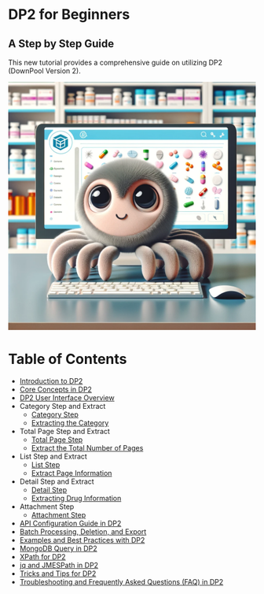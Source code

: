 # DP2 for Beginners
## A Step by Step Guide

This new tutorial provides a comprehensive guide on utilizing DP2 (DownPool Version 2).

![DP2 LOGO](image/image2.png)
# Table of Contents

- [Introduction to DP2](Introduction%20to%20DP2.md)
- [Core Concepts in DP2](Core%20Concepts%20in%20DP2.md)
- [DP2 User Interface Overview](DP2%20User%20Interface%20Overview.md)
- Category Step and Extract
  - [Category Step](Study：catogery_step.md)
  - [Extracting the Category](Extracting%20the%20Category%20in%20'category_step'.md)
- Total Page Step and Extract
  - [Total Page Step](Study：totalpage_step.md)
  - [Extract the Total Number of Pages](Extract%20the%20Total%20Number%20of%20Pages%20in%20%60totalpage_step%60.md)
- List Step and Extract
  - [List Step](Study：list_step.md)
  - [Extract Page Information](Extract%20Page%20Information%20in%20the%20list_step%20.md)
- Detail Step and Extract
  - [Detail Step](Study：detail_step.md)
  - [Extracting Drug Information](Extracting%20Drug%20Information%20in%20'detail_step.md')
- Attachment Step
  - [Attachment Step](Study：%20attachment_step.md)
- [API Configuration Guide in DP2](API%20Configuration%20Guide%20in%20DP2.md)
- [Batch Processing, Deletion, and Export](Batch%20Processing%2C%20Deletion%2C%20and%20Export%20.md)
- [Examples and Best Practices with DP2](Examples%20and%20Best%20Practices%20with%20DP2.md)
- [MongoDB Query in DP2](MongoDB%20Query%20%20in%20DP2.md)
- [XPath for DP2](XPath%20for%20DP2.md)
- [jq and JMESPath in DP2](jq%20and%20JMESPath%20in%20DP2.md)
- [Tricks and Tips for DP2](Tricks%20and%20Tips%20for%20DP2.md)
- [Troubleshooting and Frequently Asked Questions (FAQ) in DP2](Troubleshooting%20and%20Frequently%20Asked%20Questions%20(FAQ)%20in%20DP2.md)

